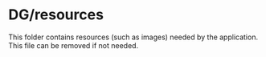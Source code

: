 # DG/resources

This folder contains resources (such as images) needed by the application. This file can
be removed if not needed.
